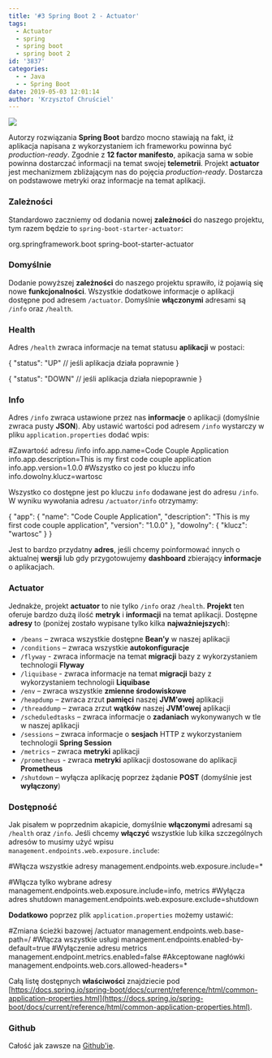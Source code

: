 ```yaml
---
title: '#3 Spring Boot 2 - Actuator'
tags:
  - Actuator
  - spring
  - spring boot
  - spring boot 2
id: '3837'
categories:
  - - Java
  - - Spring Boot
date: 2019-05-03 12:01:14
author: 'Krzysztof Chruściel'
---
```


![](https://codecouple.pl/wp-content/uploads/2017/12/springBoot2Art.png)

Autorzy rozwiązania **Spring Boot** bardzo mocno stawiają na fakt, iż aplikacja napisana z wykorzystaniem ich frameworku powinna być _production-ready_. Zgodnie z **12 factor manifesto**, apikacja sama w sobie powinna dostarczać informacji na temat swojej **telemetrii**. Projekt **actuator** jest mechanizmem zbliżającym nas do pojęcia  _production-ready_. Dostarcza on podstawowe metryki oraz informacje na temat aplikacji.
<!-- more -->
### Zależności

Standardowo zaczniemy od dodania nowej **zależności** do naszego projektu, tym razem będzie to `spring-boot-starter-actuator`:

<dependency>
    <groupId>org.springframework.boot</groupId>
    <artifactId>spring-boot-starter-actuator</artifactId>
</dependency>

### Domyślnie

Dodanie powyższej **zależności** do naszego projektu sprawiło, iż pojawią się nowe **funkcjonalności**. Wszystkie dodatkowe informacje o aplikacji dostępne pod adresem `/actuator`. Domyślnie **włączonymi** adresami są `/info` oraz `/health`.

### Health

Adres `/health` zwraca informacje na temat statusu **aplikacji** w postaci:

{
   "status": "UP" // jeśli aplikacja działa poprawnie
}

{
   "status": "DOWN" // jeśli aplikacja działa niepoprawnie
}

### Info

Adres `/info` zwraca ustawione przez nas **informacje** o aplikacji (domyślnie zwraca pusty **JSON**).  Aby ustawić wartości pod adresem `/info` wystarczy w pliku `application.properties` dodać wpis:

#Zawartość adresu /info
info.app.name=Code Couple Application
info.app.description=This is my first code couple application
info.app.version=1.0.0
#Wszystko co jest po kluczu info
info.dowolny.klucz=wartosc

Wszystko co dostępne jest po kluczu `info` dodawane jest do adresu `/info`. W wyniku wywołania adresu `/actuator/info` otrzymamy:

{
  "app": {
    "name": "Code Couple Application",
    "description": "This is my first code couple application",
    "version": "1.0.0"
  },
  "dowolny": {
    "klucz": "wartosc"
 }
}

Jest to bardzo przydatny **adres**, jeśli chcemy poinformować innych o aktualnej **wersji** lub gdy przygotowujemy **dashboard** zbierający **informacje** o aplikacjach.

### Actuator

Jednakże, projekt **actuator** to nie tylko `/info` oraz `/health`. **Projekt** ten oferuje bardzo dużą ilość **metryk** i **informacji** na temat aplikacji. Dostępne **adresy** to (poniżej zostało wypisane tylko kilka **najważniejszych**):

*   `/beans` – zwraca wszystkie dostępne **Bean’y** w naszej aplikacji
*   `/conditions` – zwraca wszystkie **autokonfiguracje**
*   `/flyway` - zwraca informacje na temat **migracji** bazy z wykorzystaniem technologii **Flyway**
*   `/liquibase` - zwraca informacje na temat **migracji** bazy z wykorzystaniem technologii **Liquibase**
*   `/env` – zwraca wszystkie **zmienne środowiskowe**
*   `/heapdump` – zwraca zrzut **pamięci** naszej **JVM'owej** aplikacji
*   `/threaddump` – zwraca zrzut **wątków** naszej **JVM'owej** aplikacji
*   `/scheduledtasks` – zwraca informacje o **zadaniach** wykonywanych w tle w naszej aplikacji
*   `/sessions` – zwraca informacje o **sesjach** HTTP z wykorzystaniem technologii **Spring Session**
*   `/metrics` – zwraca **metryki** aplikacji
*   `/prometheus` - zwraca **metryki** aplikacji dostosowane do aplikacji **Prometheus**
*   `/shutdown` – wyłącza aplikację poprzez żądanie **POST** (domyślnie jest **wyłączony**)

### Dostępność

Jak pisałem w poprzednim akapicie, domyślnie **włączonymi** adresami są `/health` oraz `/info`. Jeśli chcemy **włączyć** wszystkie lub kilka szczególnych adresów to musimy użyć wpisu `management.endpoints.web.exposure.include`:

#Włącza wszystkie adresy
management.endpoints.web.exposure.include=\*

#Włącza tylko wybrane adresy
management.endpoints.web.exposure.include=info, metrics
#Wyłącza adres shutdown
management.endpoints.web.exposure.exclude=shutdown

**Dodatkowo** poprzez plik `application.properties` możemy ustawić:

#Zmiana ścieżki bazowej /actuator
management.endpoints.web.base-path=/
#Włącza wszystkie usługi
management.endpoints.enabled-by-default=true
#Wyłączenie adresu metrics
management.endpoint.metrics.enabled=false
#Akceptowane nagłówki
management.endpoints.web.cors.allowed-headers=\*

Całą listę dostępnych **właściwości** znajdziecie pod [https://docs.spring.io/spring-boot/docs/current/reference/html/common-application-properties.html](https://docs.spring.io/spring-boot/docs/current/reference/html/common-application-properties.html).

### Github

Całość jak zawsze na [Github'ie](https://github.com/kchrusciel/Spring-Boot-2-Examples/tree/master/spring-boot-actuator-example).